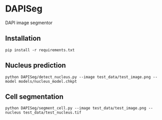 # DAPISeg
DAPI image segmentor

## Installation
`pip install -r requirements.txt`

## Nucleus prediction
`python DAPISeg/detect_nucleus.py --image test_data/test_image.png --model models/nucleus_model.chkpt`

## Cell segmentation
`python DAPISeg/segment_cell.py --image test_data/test_image.png --nucleus test_data/test_nucleus.tif`